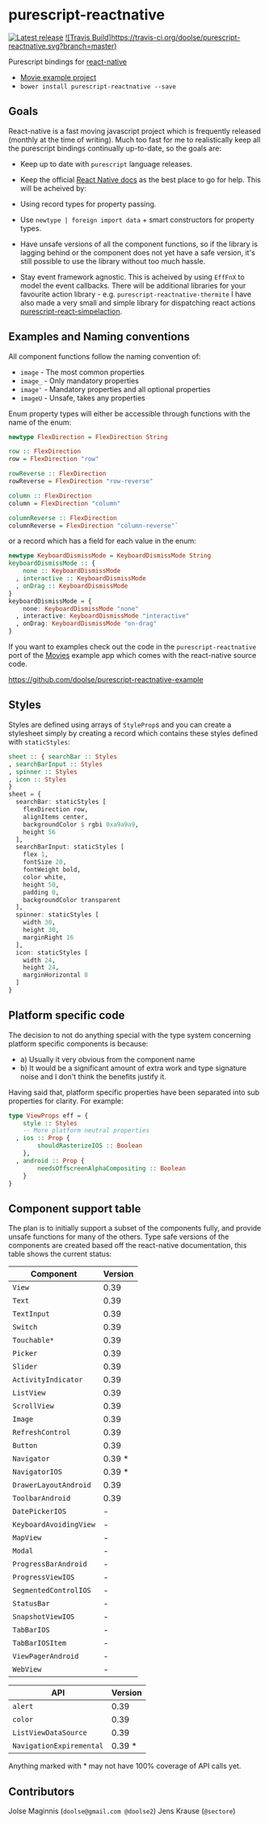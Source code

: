 # purescript-reactnative

[![Latest release](https://pursuit.purescript.org/packages/purescript-reactnative/badge)](https://pursuit.purescript.org/packages/purescript-reactnative)
[![Travis Build]https://travis-ci.org/doolse/purescript-reactnative.svg?branch=master)](https://travis-ci.org/doolse/purescript-reactnative)

Purescript bindings for [react-native](http://facebook.github.io/react-native)

- [Movie example project](https://github.com/doolse/purescript-reactnative-example)
- `bower install purescript-reactnative --save`


## Goals

React-native is a fast moving javascript project which is frequently released
(monthly at the time of writing). Much too fast for me to realistically keep all the
purescript bindings continually up-to-date, so the goals are:

- Keep up to date with `purescript` language releases.

- Keep the official [React Native docs](http://facebook.github.io/react-native/releases/next/docs/getting-started.html) as the best
place to go for help. This will be acheived by:
 - Using record types for property passing.
 - Use `newtype | foreign import data` + smart constructors for property types.

- Have unsafe versions of all the component functions, so if the library is
lagging behind or the component does not yet have a safe version, it's still possible to use
the library without too much hassle.

- Stay event framework agnostic. This is acheived by using `EffFnX` to model the event callbacks.
There will be additional libraries for your favourite action library - e.g. `purescript-reactnative-thermite`
I have also made a very small and simple library for dispatching react actions [purescript-react-simpelaction](http://github.com/doolse/purescript-react-simpelaction).

## Examples and Naming conventions

All component functions follow the naming convention of:

- `image` - The most common properties
- `image_` - Only mandatory properties
- `image'` - Mandatory properties and all optional properties
- `imageU` - Unsafe, takes any properties

Enum property types will either be accessible through functions with the name of the enum:

```purescript
newtype FlexDirection = FlexDirection String

row :: FlexDirection
row = FlexDirection "row"

rowReverse :: FlexDirection
rowReverse = FlexDirection "row-reverse"

column :: FlexDirection
column = FlexDirection "column"

columnReverse :: FlexDirection
columnReverse = FlexDirection "column-reverse"`
```
or a record which has a field for each value in the enum:

```purescript
newtype KeyboardDismissMode = KeyboardDismissMode String
keyboardDismissMode :: {
    none :: KeyboardDismissMode
  , interactive :: KeyboardDismissMode
  , onDrag :: KeyboardDismissMode
}
keyboardDismissMode = {
    none: KeyboardDismissMode "none"
  , interactive: KeyboardDismissMode "interactive"
  , onDrag: KeyboardDismissMode "on-drag"
}
```

If you want to examples check out the code in the `purescript-reactnative` port of the [Movies](https://github.com/facebook/react-native/tree/master/Examples/Movies) example
app which comes with the react-native source code.

https://github.com/doolse/purescript-reactnative-example

## Styles

Styles are defined using arrays of `StyleProp`s and you can create a stylesheet simply by creating a record which contains these styles defined with `staticStyles`:

```purescript
sheet :: { searchBar :: Styles
, searchBarInput :: Styles
, spinner :: Styles
, icon :: Styles
}
sheet = {
  searchBar: staticStyles [
    flexDirection row,
    alignItems center,
    backgroundColor $ rgbi 0xa9a9a9,
    height 56
  ],
  searchBarInput: staticStyles [
    flex 1,
    fontSize 20,
    fontWeight bold,
    color white,
    height 50,
    padding 0,
    backgroundColor transparent
  ],
  spinner: staticStyles [
    width 30,
    height 30,
    marginRight 16
  ],
  icon: staticStyles [
    width 24,
    height 24,
    marginHorizontal 8
  ]
}
```

## Platform specific code

The decision to not do anything special with the type system concerning platform specific components is because:

- a) Usually it very obvious from the component name
- b) It would be a significant amount of extra work and type signature noise and I don't think the benefits justify it.

Having said that, platform specific properties have been separated into sub properties for clarity.
For example:

```purescript
type ViewProps eff = {
    style :: Styles
    -- More platform neutral properties
  , ios :: Prop {
        shouldRasterizeIOS :: Boolean
    },
  , android :: Prop {
        needsOffscreenAlphaCompositing :: Boolean
    }
}
```


## Component support table

The plan is to initially support a subset of the components fully, and provide unsafe functions for many of the others. Type safe versions of the components are created based off the react-native documentation, this table shows the current status:

|Component   | Version|
|----------  |-------------|
|`View`      | 0.39        |
|`Text`      | 0.39        |
|`TextInput` | 0.39|
|`Switch`    | 0.39|
|`Touchable*`| 0.39|
|`Picker`    | 0.39|
|`Slider`    | 0.39|
|`ActivityIndicator` |0.39|
|`ListView`  | 0.39|
|`ScrollView` | 0.39|
|`Image`     |0.39|
|`RefreshControl` | 0.39|
|`Button`    |0.39|
|`Navigator` |0.39 *|
|`NavigatorIOS` |0.39 *|
|`DrawerLayoutAndroid` |0.39|
|`ToolbarAndroid` |0.39|
|`DatePickerIOS`|-|
|`KeyboardAvoidingView`|-|
|`MapView`|-|
|`Modal`|-|
|`ProgressBarAndroid`|-|
|`ProgressViewIOS`|-|
|`SegmentedControlIOS`|-|
|`StatusBar`|-|
|`SnapshotViewIOS`|-|
|`TabBarIOS`|-|
|`TabBarIOSItem`|-|
|`ViewPagerAndroid`|-|
|`WebView`|-|

|API         | Version |
|------------| --------|
|`alert`     | 0.39|
|`color`     | 0.39|
|`ListViewDataSource` | 0.39|
|`NavigationExpiremental` | 0.39 *|

Anything marked with * may not have 100% coverage of API calls yet.

## Contributors

Jolse Maginnis (`doolse@gmail.com @doolse2`)
Jens Krause (`@sectore`)
